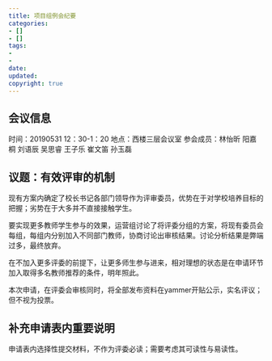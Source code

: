 ```yaml
---
title: 项目组例会纪要
categories:
- []
- []
tags: 
- 
- 
date:
updated:
copyright: true
---
```


## 会议信息
时间：20190531 12：30-1：20
地点：西楼三层会议室
参会成员：林怡昕 阳嘉桐 刘语辰 吴思睿 王子乐 崔文笛 孙玉磊

## 议题：有效评审的机制

现有方案内确定了校长书记各部门领导作为评审委员，优势在于对学校培养目标的把握；劣势在于大多并不直接接触学生。

要实现更多教师学生参与的效果，运营组讨论了将评委分组的方案，将现有委员会每组，每组内分别加入不同部门教师，协商讨论出审核结果。讨论分析结果是弊端过多，最终放弃。

在不加入更多评委的前提下，让更多师生参与进来，相对理想的状态是在申请环节加入取得多名教师推荐的条件，明年照此。

本次申请，在评委会审核同时，将全部发布资料在yammer开贴公示，实名评议；但不视为投票。

## 补充申请表内重要说明
申请表内选择性提交材料，不作为评委必读；需要考虑其可读性与易读性。